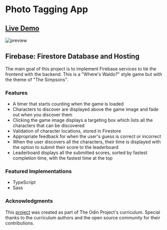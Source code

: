 # Photo Tagging App

## [Live Demo](https://photo-tagging-app-c0c07.web.app/)

![preview](https://user-images.githubusercontent.com/52899682/230792723-b83e32bb-ea58-49bd-b471-3efc6f1d9906.jpg)

## Firebase: Firestore Database and Hosting

The main goal of this project is to implement Firebase services to tie the frontend with the backend. This is a "Where's Waldo?" style game but with the theme of "The Simpsons".

### Features

- A timer that starts counting when the game is loaded
- Characters to discover are displayed above the game image and fade out when you discover them
- Clicking the game image displays a targeting box which lists all the characters that can be discovered
- Validation of character locations, stored in Firestore
- Appropriate feedback for when the user's guess is correct or incorrect
- When the user discovers all the characters, their time is displayed with the option to submit their score to the leaderboard
- Leaderboard displays all the submitted scores, sorted by fastest completion time, with the fastest time at the top

### Featured Implementations

- TypeScript
- Sass

### Acknowledgments

This [project](https://www.theodinproject.com/lessons/node-path-javascript-where-s-waldo-a-photo-tagging-app) was created as part of The Odin Project's curriculum. Special thanks to the curriculum authors and the open source community for their contributions.
